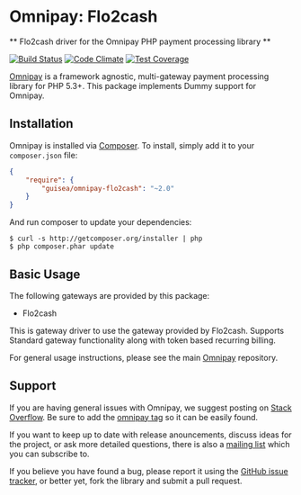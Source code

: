 # Omnipay: Flo2cash

** Flo2cash driver for the Omnipay PHP payment processing library **

[![Build Status](https://travis-ci.org/guisea/omnipay-flo2cash.png?branch=master)](https://travis-ci.org/guisea/omnipay-flo2cash)
[![Code Climate](https://codeclimate.com/repos/565d7932310a26005901d935/badges/06668d8b3b4c0da47f47/gpa.svg)](https://codeclimate.com/repos/565d7932310a26005901d935/feed)
[![Test Coverage](https://codeclimate.com/repos/565d7932310a26005901d935/badges/06668d8b3b4c0da47f47/coverage.svg)](https://codeclimate.com/repos/565d7932310a26005901d935/coverage)

[Omnipay](https://github.com/thephpleague/omnipay) is a framework agnostic, multi-gateway payment
processing library for PHP 5.3+. This package implements Dummy support for Omnipay.

## Installation

Omnipay is installed via [Composer](http://getcomposer.org/). To install, simply add it
to your `composer.json` file:

```json
{
    "require": {
        "guisea/omnipay-flo2cash": "~2.0"
    }
}
```

And run composer to update your dependencies:

    $ curl -s http://getcomposer.org/installer | php
    $ php composer.phar update

## Basic Usage

The following gateways are provided by this package:

* Flo2cash 

This is gateway driver to use the gateway provided by Flo2cash. Supports Standard gateway functionality along with token based recurring billing.

For general usage instructions, please see the main [Omnipay](https://github.com/thephpleague/omnipay)
repository.

## Support

If you are having general issues with Omnipay, we suggest posting on
[Stack Overflow](http://stackoverflow.com/). Be sure to add the
[omnipay tag](http://stackoverflow.com/questions/tagged/omnipay) so it can be easily found.

If you want to keep up to date with release anouncements, discuss ideas for the project,
or ask more detailed questions, there is also a [mailing list](https://groups.google.com/forum/#!forum/omnipay) which
you can subscribe to.

If you believe you have found a bug, please report it using the [GitHub issue tracker](https://github.com/thephpleague/omnipay-dummy/issues),
or better yet, fork the library and submit a pull request.
